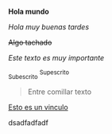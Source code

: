 **Hola mundo** 

*Hola muy buenas tardes*

~~Algo tachado~~

_Este texto es muy importante_ 

<sub>Subescrito</sub>
<sup>Supescrito</sup>

> Entre comillar texto

[Esto es un vinculo](https://www.google.es)

dsadfadfadf
